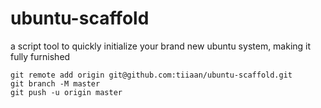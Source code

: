 # ubuntu-scaffold
a script tool to quickly initialize your brand new ubuntu system, making it fully furnished

```
git remote add origin git@github.com:tiiaan/ubuntu-scaffold.git
git branch -M master
git push -u origin master
```
